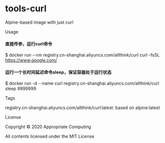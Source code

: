 # tools-curl
Alpine-based image with just curl

Usage
#### 直接传参，运行curl命令
$ docker run --rm registry.cn-shanghai.aliyuncs.com/allthink/curl curl -fsSL https://www.google.com/
#### 运行一个长时间延迟命令sleep，保证容器处于运行状态
$ docker run -d --name curl registry.cn-shanghai.aliyuncs.com/allthink/curl sleep 9999999

Tags

registry.cn-shanghai.aliyuncs.com/allthink/curl:latest: based on alpine:latest

License

Copyright © 2020 Appropriate Computing

All contents licensed under the MIT License
